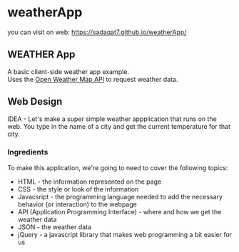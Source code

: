 # weatherApp
you can visit on web: https://sadaqat7.github.io/weatherApp/

WEATHER App
-------------

A basic client-side weather app example.  
Uses the [Open Weather Map API](http://openweathermap.org/api) to request weather data.

## Web Design

IDEA - Let's make a super simple weather appplication that runs on the web. You type in the name of a city and get the current temperature for that city. 

### Ingredients
To make this application, we're going to need to cover the following topics:
  * HTML - the information represented on the page
  * CSS - the style or look of the information
  * Javacsript - the programming language needed to add the necessary behavior (or interaction) to the webpage
  * API (Application Programming Interface) - where and how we get the weather data
  * JSON - the weather data
  * jQuery - a javascript library that makes web programming a bit easier for us
